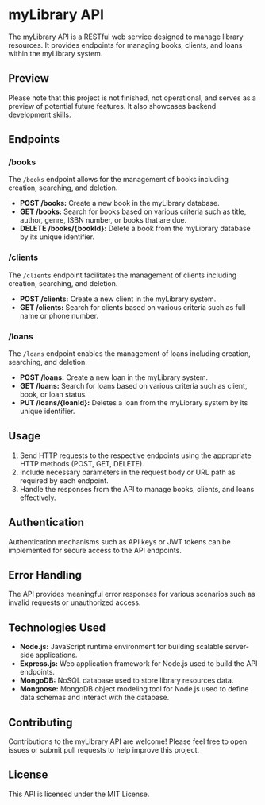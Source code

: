 # myLibrary API

The myLibrary API is a RESTful web service designed to manage library resources. It provides endpoints for managing books, clients, and loans within the myLibrary system.
## Preview

Please note that this project is not finished, not operational, and serves as a preview of potential future features. It also showcases backend development skills.

## Endpoints

### /books

The `/books` endpoint allows for the management of books including creation, searching, and deletion.

- **POST /books:** Create a new book in the myLibrary database.
- **GET /books:** Search for books based on various criteria such as title, author, genre, ISBN number, or books that are due.
- **DELETE /books/{bookId}:** Delete a book from the myLibrary database by its unique identifier.

### /clients

The `/clients` endpoint facilitates the management of clients including creation, searching, and deletion.

- **POST /clients:** Create a new client in the myLibrary system.
- **GET /clients:** Search for clients based on various criteria such as full name or phone number.

### /loans

The `/loans` endpoint enables the management of loans including creation, searching, and deletion.

- **POST /loans:** Create a new loan in the myLibrary system.
- **GET /loans:** Search for loans based on various criteria such as client, book, or loan status.
- **PUT /loans/{loanId}:** Deletes a loan from the myLibrary system by its unique identifier.

## Usage

1. Send HTTP requests to the respective endpoints using the appropriate HTTP methods (POST, GET, DELETE).
2. Include necessary parameters in the request body or URL path as required by each endpoint.
3. Handle the responses from the API to manage books, clients, and loans effectively.

## Authentication

Authentication mechanisms such as API keys or JWT tokens can be implemented for secure access to the API endpoints.

## Error Handling

The API provides meaningful error responses for various scenarios such as invalid requests or unauthorized access.

## Technologies Used

- **Node.js:** JavaScript runtime environment for building scalable server-side applications.
- **Express.js:** Web application framework for Node.js used to build the API endpoints.
- **MongoDB:** NoSQL database used to store library resources data.
- **Mongoose:** MongoDB object modeling tool for Node.js used to define data schemas and interact with the database.

## Contributing

Contributions to the myLibrary API are welcome! Please feel free to open issues or submit pull requests to help improve this project.

## License

This API is licensed under the MIT License.